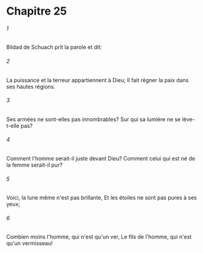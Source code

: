 # Chapitre 25

###### 1
Bildad de Schuach prit la parole et dit:
###### 2
La puissance et la terreur appartiennent à Dieu; Il fait régner la paix dans ses hautes régions.
###### 3
Ses armées ne sont-elles pas innombrables? Sur qui sa lumière ne se lève-t-elle pas?
###### 4
Comment l'homme serait-il juste devant Dieu? Comment celui qui est né de la femme serait-il pur?
###### 5
Voici, la lune même n'est pas brillante, Et les étoiles ne sont pas pures à ses yeux;
###### 6
Combien moins l'homme, qui n'est qu'un ver, Le fils de l'homme, qui n'est qu'un vermisseau!
